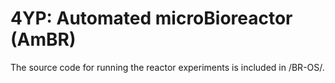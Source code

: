 # 4YP: Automated microBioreactor (AmBR)

The source code for running the reactor experiments is included in /BR-OS/.
